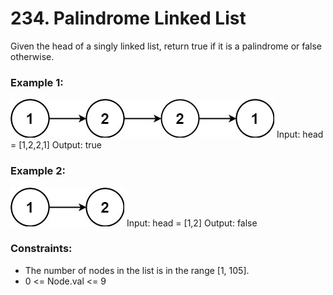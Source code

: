 # 234. Palindrome Linked List

Given the head of a singly linked list, return true if it is a 
palindrome or false otherwise.

### Example 1:
![](images/pal1linked-list.jpg)
Input: head = [1,2,2,1]
Output: true

### Example 2:
![](images/pal2linked-list.jpg)
Input: head = [1,2]
Output: false
 
### Constraints:
- The number of nodes in the list is in the range [1, 105].
- 0 <= Node.val <= 9
 